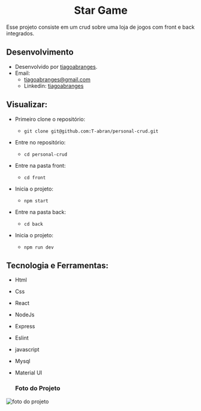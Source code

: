 <h1 align="center"> Star Game </h1>


Esse projeto consiste em um crud sobre uma loja de jogos com front e back integrados.

## Desenvolvimento
 - Desenvolvido por <a href="https://www.linkedin.com/in/tiagoabranges/" target="_blank">tiagoabranges</a>.
 - Email:
   - tiagoabranges@gmail.com
   - Linkedin: <a href="https://www.linkedin.com/in/tiagoabranges/" target="_blank">tiagoabranges</a>

## Visualizar:
 - Primeiro clone o repositório:
    - ``` git clone git@github.com:T-abran/personal-crud.git ```
 - Entre no repositório: 
   - ``` cd personal-crud ```
    
 - Entre na pasta front:
   - ``` cd front ```
 - Inicia o projeto:
    - ``` npm start ```
  
 - Entre na pasta back:
   - ``` cd back ```
 - Inicia o projeto:
    - ``` npm run dev ```
    
 ## Tecnologia e Ferramentas:
   - Html
   - Css
   - React
   - NodeJs
   - Express
   - Eslint
   - javascript
   - Mysql
   - Material UI
   
     <h3 align="left"> Foto do Projeto </h3>
 <img src="./src/images/" alt="foto do projeto" />
